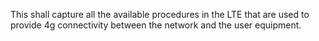 This shall capture all the available procedures in the LTE that are used to provide 4g connectivity between the network and the user equipment.